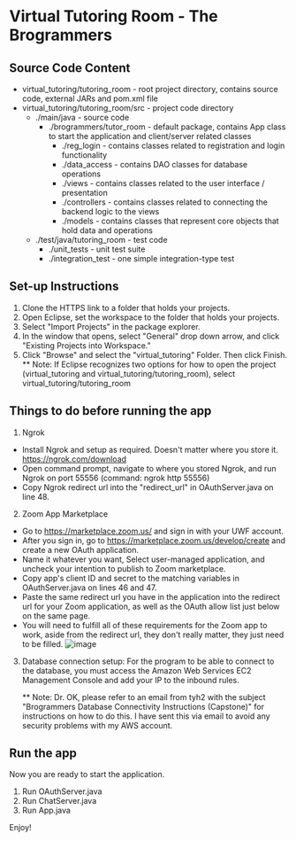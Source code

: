 # **Virtual Tutoring Room - The Brogrammers**

## **Source Code Content**

- virtual_tutoring/tutoring_room - root project directory, contains source code, external JARs and pom.xml file
- virtual_tutoring/tutoring_room/src - project code directory
    - ./main/java - source code
        - ./brogrammers/tutor_room - default package, contains App class to start the application and client/server related classes
            - ./reg_login - contains classes related to registration and login functionality
            - ./data_access - contains DAO classes for database operations
            - ./views - contains classes related to the user interface / presentation
            - ./controllers - contains classes related to connecting the backend logic to the views
            - ./models - contains classes that represent core objects that hold data and operations
    - ./test/java/tutoring_room - test code
        - ./unit_tests - unit test suite
        - ./integration_test - one simple integration-type test

## **Set-up Instructions**

1. Clone the HTTPS link to a folder that holds your projects.
2. Open Eclipse, set the workspace to the folder that holds your projects.
3. Select "Import Projects" in the package explorer.
4. In the window that opens, select "General" drop down arrow, and click "Existing Projects into Workspace."
5. Click "Browse" and select the "virtual_tutoring" Folder. Then click Finish.
** Note: If Eclipse recognizes two options for how to open the project (virtual_tutoring and virtual_tutoring/tutoring_room), select virtual_tutoring/tutoring_room

## **Things to do before running the app**

1. Ngrok
- Install Ngrok and setup as required. Doesn't matter where you store it. https://ngrok.com/download
- Open command prompt, navigate to where you stored Ngrok, and run Ngrok on port 55556 (command: ngrok http 55556)
- Copy Ngrok redirect url into the "redirect_url" in OAuthServer.java on line 48.

2. Zoom App Marketplace
- Go to https://marketplace.zoom.us/ and sign in with your UWF account.
- After you sign in, go to https://marketplace.zoom.us/develop/create and create a new OAuth application. 
- Name it whatever you want, Select user-managed application, and uncheck your intention to publish to Zoom marketplace. 
- Copy app's client ID and secret to the matching variables in OAuthServer.java on lines 46 and 47.
- Paste the same redirect url you have in the application into the redirect url for your Zoom application, as well as the OAuth allow list just below on the same page.
- You will need to fulfill all of these requirements for the Zoom app to work, aside from the redirect url, they don't really matter, they just need to be filled.
![image](https://user-images.githubusercontent.com/46533825/166085023-32f71305-aa72-443c-8972-ab907b2eff71.png)

3. Database connection setup: For the program to be able to connect to the database, you must access the Amazon Web Services EC2 Management Console and add your IP to the inbound rules.
    
      ** Note: Dr. OK, please refer to an email from tyh2 with the subject "Brogrammers Database Connectivity Instructions (Capstone)" for instructions on how to do this. I have sent this via email to avoid any security problems with my AWS account.


## **Run the app**
Now you are ready to start the application.
1. Run OAuthServer.java
2. Run ChatServer.java
3. Run App.java

Enjoy!
